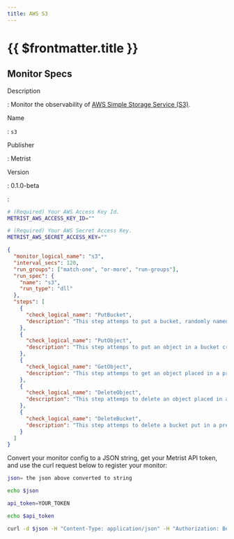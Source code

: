 ```yaml
---
title: AWS S3
---
```


# {{ $frontmatter.title }}

## Monitor Specs

Description

: Monitor the observability of [AWS Simple Storage Service (S3)](https://aws.amazon.com/s3/).

Name

: `s3`

Publisher

: Metrist

Version

: 0.1.0-beta

: &nbsp;


<!--@include: /parts/_1.md-->


<!--@include: /parts/_2.md-->


<!--@include: /parts/_3.md-->


```sh
# (Required) Your AWS Access Key Id.
METRIST_AWS_ACCESS_KEY_ID=""

# (Required) Your AWS Secret Access Key.
METRIST_AWS_SECRET_ACCESS_KEY=""
```

<!--@include: /parts/tips_env-vars.md -->


<!--@include: /parts/_4.md-->


```json
{
  "monitor_logical_name": "s3",
  "interval_secs": 120,
  "run_groups": ["match-one", "or-more", "run-groups"],
  "run_spec": {
    "name": "s3",
    "run_type": "dll"
  },
  "steps": [
    {
      "check_logical_name": "PutBucket",
      "description": "This step attemps to put a bucket, randomly named."
    },
    {
      "check_logical_name": "PutObject",
      "description": "This step attemps to put an object in a bucket created in a previous step."
    },
    {
      "check_logical_name": "GetObject",
      "description": "This step attemps to get an object placed in a previous step."
    },
    {
      "check_logical_name": "DeleteObject",
      "description": "This step attemps to delete an object placed in a previous step."
    },
    {
      "check_logical_name": "DeleteBucket",
      "description": "This step attemps to delete a bucket put in a previous step."
    }
  ]
}
```




Convert your monitor config to a JSON string, get your Metrist API token, and use the curl request below to register your monitor:

```sh
json= the json above converted to string

echo $json

api_token=YOUR_TOKEN

echo $api_token

curl -d $json -H "Content-Type: application/json" -H "Authorization: Bearer $api_token" 'https://app.metrist.io/api/v0/monitor-config'

```

<!--@include: /parts/tips_api.md-->


<!--@include: /parts/_5.md-->


<!--@include: /parts/result.md-->